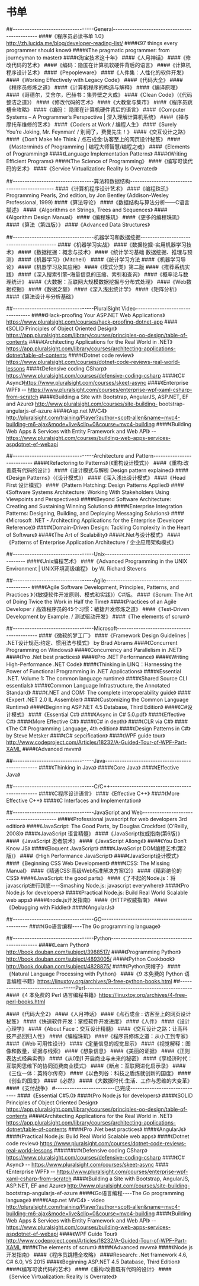 # 书单
##----------------------------------General----------------------------------------------
####《程序员必读书单 1.0》http://zh.lucida.me/blog/developer-reading-list/
####《97 things every programmer should know》
####《The pragmatic programmer: from journeyman to master》
####《淘宝技术这十年》
####《人月神话》
####《修改代码的艺术》
####《编码：隐匿在计算机软硬件背后的语言》
####《计算机程序设计艺术》
####《Pepopleware》
####《人件集：人性化的软件开发》
####《Working Effectively with Legacy Code》
####《代码大全》
####《程序员修炼之道》
####《计算机程序的构造与解释》
####《编译原理》
####《哥德尔，艾舍尔，巴赫书：集异壁之大成》
####《Clean Code》（《代码整洁之道》）
####《修改代码的艺术》
####《大教堂与集市》
####《程序员跳槽全攻略》
####《编码： 隐匿在计算机硬件背后的语言》
####《Computer Systems – A Programmer’s Perspective | 深入理解计算机系统》
####《禅与摩托车维修的艺术》
####《Coders at Work / 编程人生》
####《Surely You’re Joking, Mr. Feynman! / 别闹了，费曼先生！》
####《交互设计之路》
####《Don’t Make Me Think / 点石成金:访客至上的网页设计秘笈》
####《Masterminds of Programming | 编程大师智慧/编程之魂》
####《Elements of Programming》
####《Language Implementation Patterns》
####《Writing Efficient Programs》
####《The Science of Programming》
####《编写可读代码的艺术》
####《Service Virtualization: Reality Is Overrated》


##----------------------------------算法和数据结构----------------------------------------------
####《计算机程序设计艺术》
####《编程珠玑》Programming Pearls, 2nd edition, by Jon Bentley (Addison-Wesley Professional, 1999)
####《算法导论》
####《数据结构与算法分析——C语言描述》
####《Algorithms on Strings, Trees and Sequences》
####《Algorithm Design Manual》
####《编程珠玑》
####《更多的编程珠玑》
####《算法（第四版）》
####《Advanced Data Structures》


##----------------------------------机器学习和数据挖掘------------------------------------------
####《机器学习实战》
####《数据挖掘-实用机器学习技术》
####《数据挖掘：概念与技术》
####《统计学习基础 数据挖掘、推理与预测》
####《机器学习》（Mitchell）
####《统计学习方法
####《机器学习导论》
####《机器学习及其应用》
####《模式分类》第二版
####《推荐系统实践》
####《深入搜索引擎–海量信息的压缩、索引和查询》
####《概率论与数理统计》
####《大数据：互联网大规模数据挖掘与分布式处理》
####《Web数据挖掘》
####《数据之巅》
####《深入浅出统计学》
####《矩阵分析》
####《算法设计与分析基础》

##----------------------------------PluralSight Video---------------------------------
####《Hack-proofing Your ASP.NET Web Applications》https://www.pluralsight.com/courses/hack-proofing-dotnet-app
####《SOLID Principles of Object Oriented Design》 https://app.pluralsight.com/library/courses/principles-oo-design/table-of-contents
####《Architecting Applications for the Real World in .NET》 https://app.pluralsight.com/library/courses/architecting-applications-dotnet/table-of-contents
####《Dotnet code review》 https://www.pluralsight.com/courses/dotnet-code-reviews-real-world-lessons
####《Defensive coding CSharp》 https://www.pluralsight.com/courses/defensive-coding-csharp
####《C# Async》https://www.pluralsight.com/courses/skeet-async
####《Enterprise WPF》 -- https://www.pluralsight.com/courses/enterprise-wpf-xaml-csharp-from-scratch
####《Building a Site with Bootstrap, AngularJS, ASP.NET, EF and Azure》 http://www.pluralsight.com/courses/site-building- bootstrap-angularjs-ef-azure
####《Asp.net MVC4》 http://pluralsight.com/training/Player?author=scott-allen&name=mvc4-building-m6-ajax&mode=live&clip=0&course=mvc4-building
####《Building Web Apps & Services with Entity Framework and Web API》 -- https://www.pluralsight.com/courses/building-web-apps-services-aspdotnet-ef-webapi


##----------------------------------Architecture and Pattern---------------------------
####《Refactoring to Patterns》（《重构设计模式》）
####《重构:改善既有代码的设计》
####《设计模式与解析 Design pattern explained》
####《Design Patterns》（《设计模式》）
####《深入浅出设计模式》
####《Head First 设计模式》
####《Pattern Hatching: Design Patterns Applied》
####《Software Systems Architecture: Working With Stakeholders Using Viewpoints and Perspectives》
####《Beyond Software Architecture: Creating and Sustaining Winning Solutions》
####《Enterprise Integration Patterns: Designing, Building, and Deploying Messaging Solutions》
####《Microsoft .NET - Architecting Applications for the Enterprise (Developer Reference)》
####《Domain-Driven Design: Tackling Complexity in the Heart of Software》
####《The Art of Scalability》
####《.Net与设计模式》
####《Patterns of Enterprise Application Architecture / 企业应用架构模式》

##----------------------------------Unix--------------------------------------------
####《Unix编程艺术》
####《Advanced Programming in the UNIX Environment | UNIX环境高级编程》 by W. Richard Stevens


##----------------------------------Agile----------------------------------------------
####《Agile Software Development, Principles, Patterns, and Practices 》（《敏捷软件开发原则、模式和实践》）C#版。
####《Scrum: The Art of Doing Twice the Work in Half the Time》
####《Practices of an Agile Developer / 高效程序员的45个习惯：敏捷开发修炼之道》
####《Test-Driven Development by Example. / 测试驱动开发》
####《The elements of scrum》

##----------------------------------Microsoft--------------------------------------------
####《微软的梦工厂》
####《Framework Design Guidelines | .NET设计规范:约定、惯用法与模式》 by Brad Abrams
####《Concurrent Programming on Windows》
####《Concurrency and Parallelism in .NET》
####《Pro .Net best practices》
####《Pro .NET Performance》
####《Writing High-Performance .NET Code》
####《Thinking in LINQ：Harnessing the Power of Functional Programming in .NET Applications》
####《Essential .NET. Volume 1: The common language runtime》
####《Shared Source CLI essentials》
####《Common Language Infrastructure, the Annotated Standard》
####《.NET and COM: The complete interoperability guide》
####《Expert .NET 2.0 IL Assembler》
####《Customizing the Common Language Runtime》
####《Beginning ASP.NET 4.5 Database, Third Edition》
####《C#设计模式》
####《Essential C#》
####《Async in C# 5.0.pdf》
####《Effective C#》
####《More Effective C#》
####《C# in depth》
####《CLR via C#》
####《The C# Programming Language, 4th edition》
####《Design Patterns in C#》 by Steve Metsker
####《C# sepcification》
####《WPF guide tour》http://www.codeproject.com/Articles/18232/A-Guided-Tour-of-WPF-Part-XAML
####《Advanced mvvm》


##----------------------------------Java-------------------------------------------------
####《Thinking in Java》
####《Core Java》
####《Effective Java》


##----------------------------------C/C++-----------------------------------------------
####《C程序设计语言》
####《Effective C++》
####《More Effective C++》
####《C Interfaces and Implementation》



##----------------------------------JavaScript and Web------------------------------------------
####《Professional javascript for web developers 3rd edition》
####《JavaScript: The Good Parts, by Douglas Crockford (O’Reilly, 2008)》
####《JavaScript 语言精髓》
####《JavaScript权威指南(第6版)》
####《JavaScript 忍者禁术》
####《JavaScript Allongé》
####《You Don’t Know JS》
####《Eloquent JavaScript》
####《JavaScript DOM编程艺术(第2版)》
####《High Performance JavaScript》
####《JavaScript设计模式》
####《Beginning CSS Web Development》
####《CSS: The Missing Manual》
####《精通CSS:高级Web标准解决方案(2)》
####《精彩绝伦的CSS》
####《JavaScript: the good parts》
####《了不起的Node.js：将javascript进行到底----Smashing Node.js: javascript everywhere》
####《Pro Node.js for developers》
####《Practical Node.js: Build Real World Scalable web apps》
####《node.js开发指南》
####《HTTP权威指南》
####《Debugging with Fiddler》
####《AngularJs》

##----------------------------------GO-----------------------------------------------
####《Go语言编程----The Go programming language》


##----------------------------------Python-----------------------------------------------
####《Learn Python》http://book.douban.com/subject/3988517/
####《Programming Python》http://book.douban.com/subject/4893005/
####《Python Cookbook》http://book.douban.com/subject/4828875/
####《Python灰帽子》
####《Natural Language Processing with Python》
####《9 本免费的 Python 语言编程书籍》https://linuxtoy.org/archives/9-free-python-books.html
##----------------------------------Perl---------------------------------------------
####《4 本免费的 Perl 语言编程书籍》https://linuxtoy.org/archives/4-free-perl-books.html



####《代码大全2》
####《人月神话》
####《点石成金 : 访客至上的网页设计秘笈》
####《快速软件开发：掌控软件开发进度》
####《人件》
####《设计心理学》
####《About Face：交互设计精髓》
####《交互设计之路：让高科技产品回归人性》
####《编程珠玑》
####《程序员修炼之道：从小工到专家》
####《Web 可用性设计》
####《定量信息的视觉显示》
####《视觉解释：图像和数量，证据与线索》
####《想象信息》
####《美丽的证据》
####《正则表达式经典实例》
####《从0到1 开启商业与未来的秘密》
####《享经济时代：互联网思维下的协同消费商业模式》
####《断点：互联网进化启示录》
####《三位一体：英特尔传奇》
####《以色列谷：科技之盾炼就创新的国度》
####《创业的国度》
####《必然》
####《大数据时代:生活、工作与思维的大变革》
####《支付战争》
#-------------------------已完成------------------------------
####《Essential C#5.0》
####《Pro Node.js for developers》
####《SOLID Principles of Object Oriented Design》 https://app.pluralsight.com/library/courses/principles-oo-design/table-of-contents
####《Architecting Applications for the Real World in .NET》 https://app.pluralsight.com/library/courses/architecting-applications-dotnet/table-of-contents
####《Pro .Net best practices》
####《AngularJs》
####《Practical Node.js: Build Real World Scalable web apps》
####《Dotnet code review》 https://www.pluralsight.com/courses/dotnet-code-reviews-real-world-lessons
########《Defensive coding CSharp》 https://www.pluralsight.com/courses/defensive-coding-csharp
####《C# Async》 -- https://www.pluralsight.com/courses/skeet-async
####《Enterprise WPF》 -- https://www.pluralsight.com/courses/enterprise-wpf-xaml-csharp-from-scratch
####《Building a Site with Bootstrap, AngularJS, ASP.NET, EF and Azure》 http://www.pluralsight.com/courses/site-building- bootstrap-angularjs-ef-azure
####《Go语言编程----The Go programming language》
####《Asp.net MVC4》 - video http://pluralsight.com/training/Player?author=scott-allen&name=mvc4-building-m6-ajax&mode=live&clip=0&course=mvc4-building
####《Building Web Apps & Services with Entity Framework and Web API》 -- https://www.pluralsight.com/courses/building-web-apps-services-aspdotnet-ef-webapi
####《WPF Guide Tour》http://www.codeproject.com/Articles/18232/A-Guided-Tour-of-WPF-Part-XAML
####《The elements of scrum》
####《Advanced mvvm》
####《Node.js开发指南》
####《程序员跳槽全攻略》
####Research: .Net framework 4.6, C# 6.0, VS 2015
####《Beginning ASP.NET 4.5 Database, Third Edition》
####《编写可读代码的艺术》
####《重构:改善既有代码的设计》
####《Service Virtualization: Reality Is Overrated》